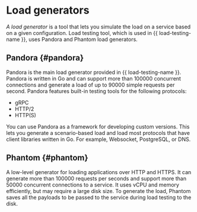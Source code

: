 # Load generators

_A load generator_ is a tool that lets you simulate the load on a service based on a given configuration. Load testing tool, which is used in {{ load-testing-name }}, uses Pandora and Phantom load generators.

## Pandora {#pandora}

Pandora is the main load generator provided in {{ load-testing-name }}. Pandora is written in Go and can support more than 100000 concurrent connections and generate a load of up to 90000 simple requests per second. Pandora features built-in testing tools for the following protocols:

* gRPC
* HTTP/2
* HTTP(S)

You can use Pandora as a framework for developing custom versions. This lets you generate a scenario-based load and load most protocols that have client libraries written in Go. For example, Websocket, PostgreSQL, or DNS.

## Phantom {#phantom}

A low-level generator for loading applications over HTTP and HTTPS. It can generate more than 100000 requests per seconds and support more than 50000 concurrent connections to a service. It uses vCPU and memory efficiently, but may require a large disk size. To generate the load, Phantom saves all the payloads to be passed to the service during load testing to the disk.